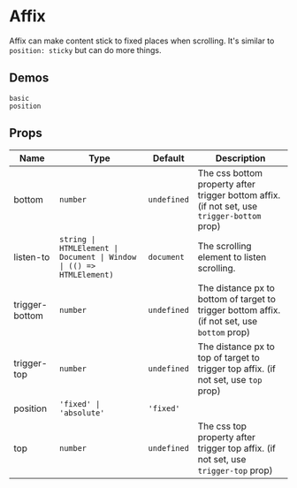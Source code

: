# Affix

Affix can make content stick to fixed places when scrolling. It's similar to `position: sticky` but can do more things.

## Demos

```demo
basic
position
```

## Props

| Name | Type | Default | Description |
| --- | --- | --- | --- |
| bottom | `number` | `undefined` | The css bottom property after trigger bottom affix. (if not set, use `trigger-bottom` prop) |
| listen-to | `string \| HTMLElement \| Document \| Window \| (() => HTMLElement)` | `document` | The scrolling element to listen scrolling. |
| trigger-bottom | `number` | `undefined` | The distance px to bottom of target to trigger bottom affix. (if not set, use `bottom` prop) |
| trigger-top | `number` | `undefined` | The distance px to top of target to trigger top affix. (if not set, use `top` prop) |
| position | `'fixed' \| 'absolute'` | `'fixed'` |  |
| top | `number` | `undefined` | The css top property after trigger top affix. (if not set, use `trigger-top` prop) |
